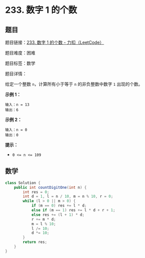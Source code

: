 # 233. 数字 1 的个数

## 题目

题目链接：[233. 数字 1 的个数 - 力扣（LeetCode）](https://leetcode.cn/problems/number-of-digit-one/description/)

题目难度：困难

题目标签：数学

题目详情：

给定一个整数 `n`，计算所有小于等于 `n` 的非负整数中数字 `1` 出现的个数。

**示例 1：**

```
输入：n = 13
输出：6
```

**示例 2：**

```
输入：n = 0
输出：0
```

**提示：**

- `0 <= n <= 109`



## 数学

``` java
class Solution {
    public int countDigitOne(int n) {
        int res = 0;
        int d = 1, l = n / 10, m = n % 10, r = 0;
        while (l > 0 || m > 0) {
            if (m == 0) res += l * d;
            else if (m == 1) res += l * d + r + 1;
            else res += (l + 1) * d;
            r += m * d;
            m = l % 10;
            l /= 10;
            d *= 10;
        }
        return res;
    }
}
```